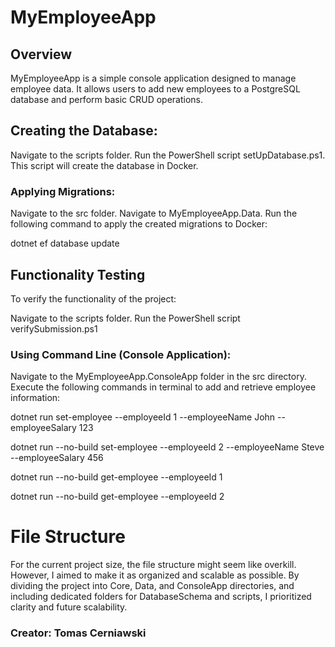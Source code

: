 # MyEmployeeApp

## Overview
MyEmployeeApp is a simple console application designed to manage employee data. It allows users to add new employees to a PostgreSQL database and perform basic CRUD operations.

## Creating the Database:

Navigate to the scripts folder.
Run the PowerShell script setUpDatabase.ps1. This script will create the database in Docker.

### Applying Migrations:

Navigate to the src folder.
Navigate to MyEmployeeApp.Data.
Run the following command to apply the created migrations to Docker:

dotnet ef database update

## Functionality Testing
To verify the functionality of the project:

Navigate to the scripts folder.
Run the PowerShell script verifySubmission.ps1

### Using Command Line (Console Application):

Navigate to the MyEmployeeApp.ConsoleApp folder in the src directory.
Execute the following  commands in terminal to add and retrieve employee information:

dotnet run set-employee --employeeId 1 --employeeName John --employeeSalary 123

dotnet run --no-build set-employee --employeeId 2 --employeeName Steve --employeeSalary 456

dotnet run --no-build get-employee --employeeId 1

dotnet run --no-build get-employee --employeeId 2


# File Structure
For the current project size, the file structure might seem like overkill. However, I aimed to make it as organized and scalable as possible. By dividing the project into Core, Data, and ConsoleApp directories, and including dedicated folders for DatabaseSchema and scripts, I prioritized clarity and future scalability.


### Creator: Tomas Cerniawski
